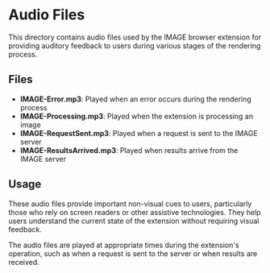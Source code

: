 # Audio Files

This directory contains audio files used by the IMAGE browser extension for providing auditory feedback to users during various stages of the rendering process.

## Files

- **IMAGE-Error.mp3**: Played when an error occurs during the rendering process
- **IMAGE-Processing.mp3**: Played when the extension is processing an image
- **IMAGE-RequestSent.mp3**: Played when a request is sent to the IMAGE server
- **IMAGE-ResultsArrived.mp3**: Played when results arrive from the IMAGE server

## Usage

These audio files provide important non-visual cues to users, particularly those who rely on screen readers or other assistive technologies. They help users understand the current state of the extension without requiring visual feedback.

The audio files are played at appropriate times during the extension's operation, such as when a request is sent to the server or when results are received.
